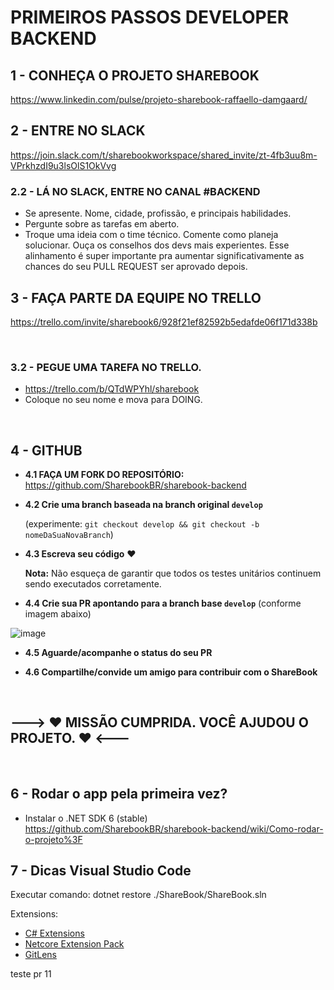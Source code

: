 # PRIMEIROS PASSOS DEVELOPER BACKEND

## **1 - CONHEÇA O PROJETO SHAREBOOK**

https://www.linkedin.com/pulse/projeto-sharebook-raffaello-damgaard/

## **2 - ENTRE NO SLACK**

https://join.slack.com/t/sharebookworkspace/shared_invite/zt-4fb3uu8m-VPrkhzdI9u3lsOlS1OkVvg

### 2.2 - LÁ NO SLACK, ENTRE NO CANAL #BACKEND

- Se apresente. Nome, cidade, profissão, e principais habilidades.
- Pergunte sobre as tarefas em aberto.
- Troque uma ideia com o time técnico. Comente como planeja solucionar. Ouça os conselhos dos devs mais experientes. Esse alinhamento é super importante pra aumentar significativamente as chances do seu PULL REQUEST ser aprovado depois.

## **3 - FAÇA PARTE DA EQUIPE NO TRELLO**

https://trello.com/invite/sharebook6/928f21ef82592b5edafde06f171d338b

</br>

### 3.2 - PEGUE UMA TAREFA NO TRELLO.

- https://trello.com/b/QTdWPYhl/sharebook
- Coloque no seu nome e mova para DOING.

</br>

## **4 - GITHUB** 

-  **4.1 FAÇA UM FORK DO REPOSITÓRIO:** https://github.com/SharebookBR/sharebook-backend

- **4.2 Crie uma branch baseada na branch original `develop`** 

    (experimente: `git checkout develop && git checkout -b nomeDaSuaNovaBranch`)

- **4.3 Escreva seu código** ❤️

    **Nota:** Não esqueça de garantir que todos os testes unitários continuem sendo executados corretamente.

- **4.4 Crie sua PR apontando para a branch base `develop`** (conforme imagem abaixo)

![image](https://user-images.githubusercontent.com/51380783/145312556-54b67a73-e62d-48c0-9a6f-1932901f8409.png)

 - **4.5 Aguarde/acompanhe o status do seu PR**

 - **4.6 Compartilhe/convide um amigo para contribuir com o ShareBook**

</br>

## **---> ❤️ MISSÃO CUMPRIDA. VOCÊ AJUDOU O PROJETO. ❤️ <---** 

</br>

## **6 - Rodar o app pela primeira vez?**
- Instalar o .NET SDK 6 (stable)
https://github.com/SharebookBR/sharebook-backend/wiki/Como-rodar-o-projeto%3F

## **7 - Dicas Visual Studio Code**

Executar comando: dotnet restore ./ShareBook/ShareBook.sln

Extensions:
- [C# Extensions](https://marketplace.visualstudio.com/items?itemName=jchannon.csharpextensions)
- [Netcore Extension Pack](https://marketplace.visualstudio.com/items?itemName=doggy8088.netcore-extension-pack)
- [GitLens](https://marketplace.visualstudio.com/items?itemName=eamodio.gitlens)


teste pr 11
